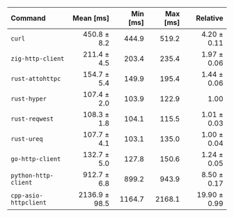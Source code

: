 | Command | Mean [ms] | Min [ms] | Max [ms] | Relative |
|:---|---:|---:|---:|---:|
| `curl` | 450.8 ± 8.2 | 444.9 | 519.2 | 4.20 ± 0.11 |
| `zig-http-client` | 211.4 ± 4.5 | 203.4 | 235.4 | 1.97 ± 0.06 |
| `rust-attohttpc` | 154.7 ± 5.4 | 149.9 | 195.4 | 1.44 ± 0.06 |
| `rust-hyper` | 107.4 ± 2.0 | 103.9 | 122.9 | 1.00 |
| `rust-reqwest` | 108.3 ± 1.8 | 104.1 | 115.5 | 1.01 ± 0.03 |
| `rust-ureq` | 107.7 ± 4.1 | 103.1 | 135.0 | 1.00 ± 0.04 |
| `go-http-client` | 132.7 ± 5.0 | 127.8 | 150.6 | 1.24 ± 0.05 |
| `python-http-client` | 912.7 ± 6.8 | 899.2 | 943.9 | 8.50 ± 0.17 |
| `cpp-asio-httpclient` | 2136.9 ± 98.5 | 1164.7 | 2168.1 | 19.90 ± 0.99 |
